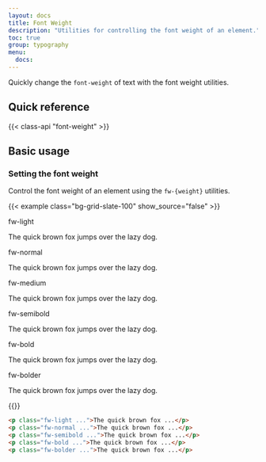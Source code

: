 ```yaml
---
layout: docs
title: Font Weight
description: "Utilities for controlling the font weight of an element."
toc: true
group: typography
menu:
  docs:    
---
```


Quickly change the `font-weight` of text with the font weight utilities.

## Quick reference

{{< class-api "font-weight" >}}

## Basic usage

### Setting the font weight

Control the font weight of an element using the `fw-{weight}` utilities.

{{< example class="bg-grid-slate-100" show_source="false" >}}
<div class="d-flex flex-column gap-4">
  <div>
    <span class="text-muted mb-3">fw-light</span>
    <p class="fw-light fs-5">The quick brown fox jumps over the lazy dog.</p>
  </div>
  <div>
    <span class="text-muted mb-3">fw-normal</span>
    <p class="fw-normal fs-5">The quick brown fox jumps over the lazy dog.</p>
  </div>
  <div>
    <span class="text-muted mb-3">fw-medium</span>
    <p class="fw-medium fs-5">The quick brown fox jumps over the lazy dog.</p>
  </div>
  <div>
    <span class="text-muted mb-3">fw-semibold</span>
    <p class="fw-semibold fs-5">The quick brown fox jumps over the lazy dog.</p>
  </div>
  <div>
    <span class="text-muted mb-3">fw-bold</span>
    <p class="fw-bold fs-5">The quick brown fox jumps over the lazy dog.</p>
  </div>
  <div>
    <span class="text-muted mb-3">fw-bolder</span>
    <p class="fw-bolder fs-5">The quick brown fox jumps over the lazy dog.</p>
  </div>
</div>
{{</ example >}}

```html
<p class="fw-light ...">The quick brown fox ...</p>
<p class="fw-normal ...">The quick brown fox ...</p>
<p class="fw-semibold ...">The quick brown fox ...</p>
<p class="fw-bold ...">The quick brown fox ...</p>
<p class="fw-bolder ...">The quick brown fox ...</p>
```